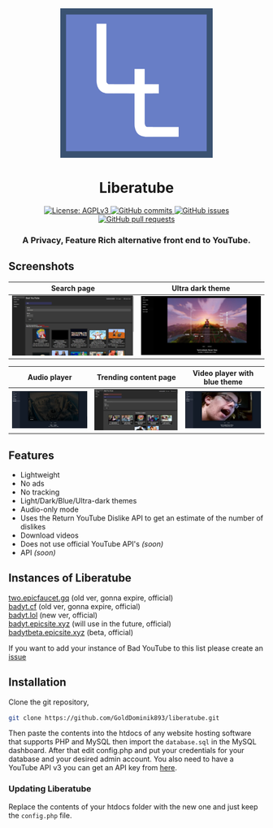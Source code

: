 <div align="center">
<img src="/screenshots/lt.png" width="300px">
    <h1> Liberatube </h1>

<a href="https://www.gnu.org/licenses/agpl-3.0.en.html">
    <img alt="License: AGPLv3" src="https://shields.io/badge/License-MIT%20-blue.svg">
  </a>
  <a href="https://github.com/iv-org/invidious/commits/master">
    <img alt="GitHub commits" src="https://img.shields.io/github/commit-activity/y/golddominik893/liberatube?color=red&label=commits">
  </a>
  <a href="https://github.com/iv-org/invidious/issues">
    <img alt="GitHub issues" src="https://img.shields.io/github/issues/golddominik893/liberatube?color=important">
  </a>
  <a href="https://github.com/iv-org/invidious/pulls">
    <img alt="GitHub pull requests" src="https://img.shields.io/github/issues-pr/golddominik893/liberatube?color=blueviolet">
  </a>
  
  <h3> A Privacy, Feature Rich alternative front end to YouTube. </h3>
</div>

## Screenshots

| Search page                         | Ultra dark theme               |
|-------------------------------------|-------------------------------------|
| ![](screenshots/search-page.png)    | ![](screenshots/ultra-dark-theme.png) |

| Audio player                         | Trending content page               | Video player with blue theme      |
|-------------------------------------|-------------------------------------|---------------------------------------|
| ![](screenshots/audio-player.png)    | ![](screenshots/trending-content-page.png) | ![](screenshots/different-themes.png) |

## Features

- Lightweight
- No ads
- No tracking
- Light/Dark/Blue/Ultra-dark themes
- Audio-only mode 
- Uses the Return YouTube Dislike API to get an estimate of the number of dislikes
- Download videos
- Does not use official YouTube API's *(soon)*
- API *(soon)*


## Instances of Liberatube
[two.epicfaucet.gq](https://two.epicfaucet.gq) (old ver, gonna expire, official)<br>
[badyt.cf](https://badyt.cf) (old ver, gonna expire, official)<br>
[badyt.lol](https://badyt.lol) (new ver, official)<br>
[badyt.epicsite.xyz](https://badyt.epicsite.xyz) (will use in the future, official)<br>
[badytbeta.epicsite.xyz](https://badytbeta.epicsite.xyz) (beta, official)<br>

If you want to add your instance of Bad YouTube to this list please create an [issue](https://github.com/GoldDominik893/bad-youtube/issues)

## Installation
Clone the git repository,
```bash
git clone https://github.com/GoldDominik893/liberatube.git
```
Then paste the contents into the htdocs of any website hosting software that supports PHP and MySQL then import the `database.sql` in the MySQL dashboard. After that edit config.php and put your credentials for your database and your desired admin account. You also need to have a YouTube API v3 you can get an API key from [here](https://console.cloud.google.com).

### Updating Liberatube
Replace the contents of your htdocs folder with the new one and just keep the `config.php` file.
